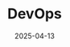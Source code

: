 ---
title: DevOps
icon: fas fa-repeat
date: 2025-04-13
category: toolchain
tag:
    - devops
license: MIT
---